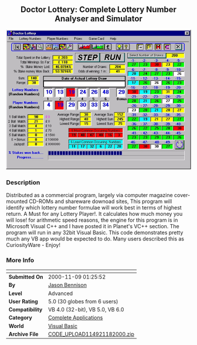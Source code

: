 ﻿<div align="center">

## Doctor Lottery: Complete Lottery Number Analyser and Simulator

<img src="PIC20001182058183430.jpg">
</div>

### Description

Distributed as a commercial program, largely via computer magazine cover-mounted CD-ROMs and shareware downoad sites, This program will identify which lottery number formulae will work best in terms of highest return. A Must for any Lottery Player!. It calculates how much money you will lose! for arithmetic speed reasons, the engine for this program is in Microsoft Visual C++ and I have posted it in Planet's VC++ section. The program will run in any 32bit Visual Basic. This code demonstrates pretty much any VB app would be expected to do. Many users described this as CuriosityWare - Enjoy!
 
### More Info
 


<span>             |<span>
---                |---
**Submitted On**   |2000-11-09 01:25:52
**By**             |[Jason Bennison](https://github.com/Planet-Source-Code/PSCIndex/blob/master/ByAuthor/jason-bennison.md)
**Level**          |Advanced
**User Rating**    |5.0 (30 globes from 6 users)
**Compatibility**  |VB 4\.0 \(32\-bit\), VB 5\.0, VB 6\.0
**Category**       |[Complete Applications](https://github.com/Planet-Source-Code/PSCIndex/blob/master/ByCategory/complete-applications__1-27.md)
**World**          |[Visual Basic](https://github.com/Planet-Source-Code/PSCIndex/blob/master/ByWorld/visual-basic.md)
**Archive File**   |[CODE\_UPLOAD114921182000\.zip](https://github.com/Planet-Source-Code/jason-bennison-doctor-lottery-complete-lottery-number-analyser-and-simulator__1-12656/archive/master.zip)








